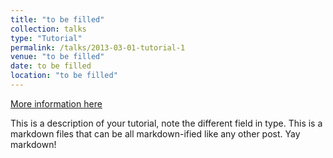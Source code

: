 ```yaml
---
title: "to be filled"
collection: talks
type: "Tutorial"
permalink: /talks/2013-03-01-tutorial-1
venue: "to be filled"
date: to be filled
location: "to be filled"
---
```


[More information here](http://exampleurl.com)

This is a description of your tutorial, note the different field in type. This is a markdown files that can be all markdown-ified like any other post. Yay markdown!
